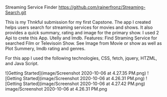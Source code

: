 
Streaming Service Finder
https://github.com/rainerfronz/Streaming-Search.git

This is my Thnkful submission for my first Capstone. The app I created helps users search for streaming services for movies and shows. It also provides a quick summary, rating and image for the primary show. I used 2 Api to crete this App. Utelly and Imdb.
Features:
Find Straming Service for searched Film or Televisoin Show.
See Image from Movie or show as well as Plot Summery, Imdb rating and genres.


For this app  I used the following technologies, CSS, fetch, jquery, HTZML,
and Java Script. 

![Getting Started](image/Screenshot 2020-10-06 at 4.27.35 PM.png)
![Getting Started](image/Screenshot 2020-10-06 at 4.26.31 PM.png)
![Getting Started](image/Screenshot 2020-10-06 at 4.27.42 PM.png)
image/Screenshot 2020-10-06 at 4.26.31 PM.png

